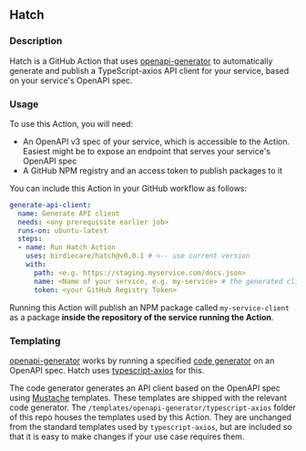 ## Hatch

### Description
Hatch is a GitHub Action that uses [openapi-generator](https://github.com/OpenAPITools/openapi-generator) to automatically generate and publish a TypeScript-axios API client for your service, based on your service's OpenAPI spec.

### Usage
To use this Action, you will need: 
* An OpenAPI v3 spec of your service, which is accessible to the Action. Easiest might be to expose an endpoint that serves your service's OpenAPI spec
* A GitHub NPM registry and an access token to publish packages to it

You can include this Action in your GitHub workflow as follows:

```yaml
generate-api-client:
  name: Generate API client
  needs: <any prerequisite earlier job>
  runs-on: ubuntu-latest
  steps:
  - name: Run Hatch Action
    uses: birdiecare/hatch@v0.0.1 # <-- use current version
    with:
      path: <e.g. https://staging.myservice.com/docs.json>
      name: <Name of your service, e.g. my-service> # the generated client will automatically be called my-service-client
      token: <your GitHub Registry Token>
```

Running this Action will publish an NPM package called `my-service-client` as a package __inside the repository of the service running the Action__.

### Templating
[openapi-generator](https://github.com/OpenAPITools/openapi-generator) works by running a specified [code generator](https://github.com/OpenAPITools/openapi-generator/blob/master/docs/generators.md) on an OpenAPI spec. Hatch uses [typescript-axios](https://github.com/OpenAPITools/openapi-generator/blob/master/docs/generators/typescript-axios.md) for this. 

The code generator generates an API client based on the OpenAPI spec using [Mustache](https://mustache.github.io) templates. These templates are shipped with the relevant code generator. The `/templates/openapi-generator/typescript-axios` folder of this repo houses the templates used by this Action. They are unchanged from the standard templates used by `typescript-axios`, but are included so that it is easy to make changes if your use case requires them.
